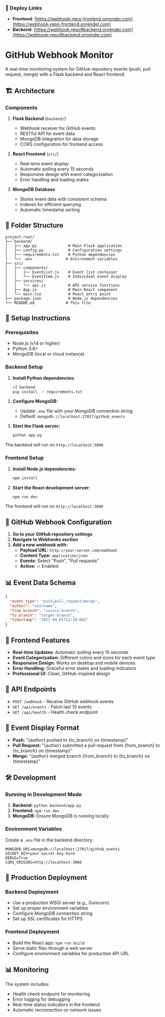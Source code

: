 ### 🔗 Deploy Links

- **Frontend**: [https://webhook-repo-frontend.onrender.com](https://webhook-repo-frontend.onrender.com)  
- **Backend**: [https://webhook-repo9backend.onrender.com](https://webhook-repo9backend.onrender.com)

# GitHub Webhook Monitor

A real-time monitoring system for GitHub repository events (push, pull request, merge) with a Flask backend and React frontend.

## 🏗️ Architecture

### Components

1. **Flask Backend** (`backend/`)
   - Webhook receiver for GitHub events
   - RESTful API for event data
   - MongoDB integration for data storage
   - CORS configuration for frontend access

2. **React Frontend** (`src/`)
   - Real-time event display
   - Automatic polling every 15 seconds
   - Responsive design with event categorization
   - Error handling and loading states

3. **MongoDB Database**
   - Stores event data with consistent schema
   - Indexes for efficient querying
   - Automatic timestamp sorting

## 📁 Folder Structure

```
project-root/
├── backend/
│   ├── app.py              # Main Flask application
│   ├── config.py           # Configuration settings
│   ├── requirements.txt    # Python dependencies
│   └── .env               # Environment variables
├── src/
│   ├── components/
│   │   ├── EventList.js    # Event list container
│   │   └── EventItem.js    # Individual event display
│   ├── services/
│   │   └── api.js          # API service functions
│   ├── App.js              # Main React component
│   └── main.tsx            # React entry point
├── package.json            # Node.js dependencies
└── README.md              # This file
```

## 🚀 Setup Instructions

### Prerequisites
- Node.js (v14 or higher)
- Python 3.8+
- MongoDB (local or cloud instance)

### Backend Setup

1. **Install Python dependencies:**
   ```bash
   cd backend
   pip install -r requirements.txt
   ```

2. **Configure MongoDB:**
   - Update `.env` file with your MongoDB connection string
   - Default: `mongodb://localhost:27017/github_events`

3. **Start the Flask server:**
   ```bash
   python app.py
   ```

The backend will run on `http://localhost:5000`

### Frontend Setup

1. **Install Node.js dependencies:**
   ```bash
   npm install
   ```

2. **Start the React development server:**
   ```bash
   npm run dev
   ```

The frontend will run on `http://localhost:3000`

## 🔧 GitHub Webhook Configuration

1. **Go to your GitHub repository settings**
2. **Navigate to Webhooks section**
3. **Add a new webhook with:**
   - **Payload URL:** `http://your-server.com/webhook`
   - **Content Type:** `application/json`
   - **Events:** Select "Push", "Pull requests"
   - **Active:** ✓ Enabled

## 📊 Event Data Schema

```json
{
  "event_type": "push|pull_request|merge",
  "author": "username",
  "from_branch": "source-branch",
  "to_branch": "target-branch",
  "timestamp": "2021-04-01T21:30:00Z"
}
```

## 🎨 Frontend Features

- **Real-time Updates:** Automatic polling every 15 seconds
- **Event Categorization:** Different colors and icons for each event type
- **Responsive Design:** Works on desktop and mobile devices
- **Error Handling:** Graceful error states and loading indicators
- **Professional UI:** Clean, GitHub-inspired design

## 🔌 API Endpoints

- `POST /webhook` - Receive GitHub webhook events
- `GET /api/events` - Fetch last 10 events
- `GET /api/health` - Health check endpoint

## 📝 Event Display Format

- **Push:** "{author} pushed to {to_branch} on {timestamp}"
- **Pull Request:** "{author} submitted a pull request from {from_branch} to {to_branch} on {timestamp}"
- **Merge:** "{author} merged branch {from_branch} to {to_branch} on {timestamp}"

## 🛠️ Development

### Running in Development Mode

1. **Backend:** `python backend/app.py`
2. **Frontend:** `npm run dev`
3. **MongoDB:** Ensure MongoDB is running locally

### Environment Variables

Create a `.env` file in the backend directory:

```env
MONGODB_URI=mongodb://localhost:27017/github_events
SECRET_KEY=your-secret-key-here
DEBUG=True
CORS_ORIGINS=http://localhost:3000
```

## 🚀 Production Deployment

### Backend Deployment
- Use a production WSGI server (e.g., Gunicorn)
- Set up proper environment variables
- Configure MongoDB connection string
- Set up SSL certificates for HTTPS

### Frontend Deployment
- Build the React app: `npm run build`
- Serve static files through a web server
- Configure environment variables for production API URL

## 📊 Monitoring

The system includes:
- Health check endpoint for monitoring
- Error logging for debugging
- Real-time status indicators in the frontend
- Automatic reconnection on network issues
